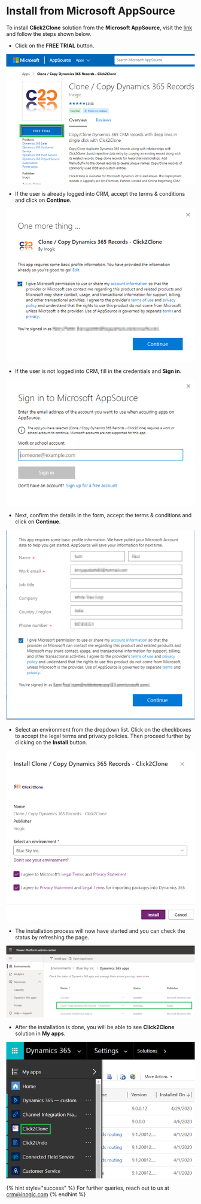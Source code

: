 # Install from Microsoft AppSource

To install **Click2Clone** solution from the **Microsoft AppSource**, visit the [link](https://appsource.microsoft.com/en-us/product/dynamics-365/inogic.d59d49e1-e228-4243-8155-9b937290bcf5) and follow the steps shown below.&#x20;

* Click on the **FREE TRIAL** button.

![](<../../.gitbook/assets/aa (3).png>)

* If the user is already logged into CRM, accept the terms & conditions and click on **Continue**.

![](../../.gitbook/assets/ff.png)

* If the user is not logged into CRM, fill in the credentials and **Sign in**.

![](<../../.gitbook/assets/hh (1).png>)

* Next, confirm the details in the form, accept the terms & conditions and click on **Continue**.

![](<../../.gitbook/assets/SS (3).png>)

* &#x20;Select an environment from the dropdown list. Click on the checkboxes to accept the legal terms and privacy policies. Then proceed further by clicking on the **Install** button.

![](<../../.gitbook/assets/11 (7).png>)

* The installation process will now have started and you can check the status by refreshing the page.

![](<../../.gitbook/assets/22 (3).png>)

* After the installation is done, you will be able to see **Click2Clone** solution in **My apps**.&#x20;

![](<../../.gitbook/assets/gg (1).png>)

{% hint style="success" %}
For further queries, reach out to us at [crm@inogic.com](mailto:crm@inogic.com)
{% endhint %}

